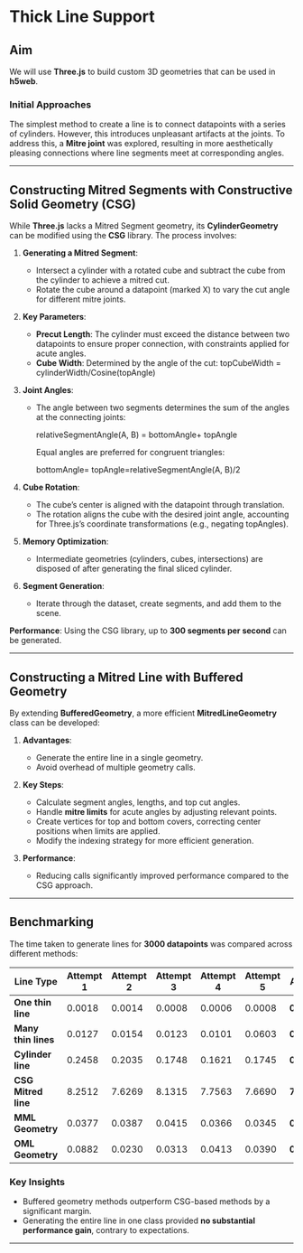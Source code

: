 # Thick Line Support

## Aim
We will use **Three.js** to build custom 3D geometries that can be used in **h5web**. 

### Initial Approaches
The simplest method to create a line is to connect datapoints with a series of cylinders. However, this introduces unpleasant artifacts at the joints. To address this, a **Mitre joint** was explored, resulting in more aesthetically pleasing connections where line segments meet at corresponding angles.

---

## Constructing Mitred Segments with Constructive Solid Geometry (CSG)
While **Three.js** lacks a Mitred Segment geometry, its **CylinderGeometry** can be modified using the **CSG** library. The process involves:

1. **Generating a Mitred Segment**:
   - Intersect a cylinder with a rotated cube and subtract the cube from the cylinder to achieve a mitred cut.
   - Rotate the cube around a datapoint (marked X) to vary the cut angle for different mitre joints.

2. **Key Parameters**:
   - **Precut Length**: The cylinder must exceed the distance between two datapoints to ensure proper connection, with constraints applied for acute angles.
   - **Cube Width**: Determined by the angle of the cut:
     topCubeWidth = cylinderWidth/Cosine(topAngle)
     

3. **Joint Angles**:
   - The angle between two segments determines the sum of the angles at the connecting joints:
     
     relativeSegmentAngle(A, B) = bottomAngle+ topAngle
    
     Equal angles are preferred for congruent triangles:
     
     bottomAngle= topAngle=relativeSegmentAngle(A, B)/2
     

4. **Cube Rotation**:
   - The cube’s center is aligned with the datapoint through translation.
   - The rotation aligns the cube with the desired joint angle, accounting for Three.js’s coordinate transformations (e.g., negating topAngles).

5. **Memory Optimization**:
   - Intermediate geometries (cylinders, cubes, intersections) are disposed of after generating the final sliced cylinder.

6. **Segment Generation**:
   - Iterate through the dataset, create segments, and add them to the scene.

**Performance**: Using the CSG library, up to **300 segments per second** can be generated.

---

## Constructing a Mitred Line with Buffered Geometry
By extending **BufferedGeometry**, a more efficient **MitredLineGeometry** class can be developed:

1. **Advantages**:
   - Generate the entire line in a single geometry.
   - Avoid overhead of multiple geometry calls.

2. **Key Steps**:
   - Calculate segment angles, lengths, and top cut angles.
   - Handle **mitre limits** for acute angles by adjusting relevant points.
   - Create vertices for top and bottom covers, correcting center positions when limits are applied.
   - Modify the indexing strategy for more efficient generation.

3. **Performance**:
   - Reducing calls significantly improved performance compared to the CSG approach.

---

## Benchmarking
The time taken to generate lines for **3000 datapoints** was compared across different methods:

| Line Type             | Attempt 1 | Attempt 2 | Attempt 3 | Attempt 4 | Attempt 5 | Average       |
|-----------------------|-----------|-----------|-----------|-----------|-----------|---------------|
| **One thin line**     | 0.0018    | 0.0014    | 0.0008    | 0.0006    | 0.0008    | **0.00108**   |
| **Many thin lines**   | 0.0127    | 0.0154    | 0.0123    | 0.0101    | 0.0603    | **0.02216**   |
| **Cylinder line**     | 0.2458    | 0.2035    | 0.1748    | 0.1621    | 0.1745    | **0.19214**   |
| **CSG Mitred line**   | 8.2512    | 7.6269    | 8.1315    | 7.7563    | 7.6690    | **7.88698**   |
| **MML Geometry**      | 0.0377    | 0.0387    | 0.0415    | 0.0366    | 0.0345    | **0.03780**   |
| **OML Geometry**      | 0.0882    | 0.0230    | 0.0313    | 0.0413    | 0.0390    | **0.04456**   |

### Key Insights
- Buffered geometry methods outperform CSG-based methods by a significant margin.
- Generating the entire line in one class provided **no substantial performance gain**, contrary to expectations.

--- 
